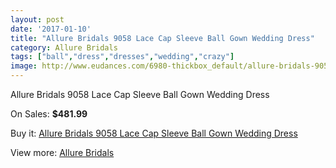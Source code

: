 ```yaml
---
layout: post
date: '2017-01-10'
title: "Allure Bridals 9058 Lace Cap Sleeve Ball Gown Wedding Dress"
category: Allure Bridals
tags: ["ball","dress","dresses","wedding","crazy"]
image: http://www.eudances.com/6980-thickbox_default/allure-bridals-9058-lace-cap-sleeve-ball-gown-wedding-dress.jpg
---
```

Allure Bridals 9058 Lace Cap Sleeve Ball Gown Wedding Dress

On Sales: **$481.99**
<a href="https://www.eudances.com/en/allure-bridals/2550-allure-bridals-9058-lace-cap-sleeve-ball-gown-wedding-dress.html"><amp-img layout="responsive" width="600" height="600" src="//www.eudances.com/6980-thickbox_default/allure-bridals-9058-lace-cap-sleeve-ball-gown-wedding-dress.jpg" alt="Allure Bridals 9058 Lace Cap Sleeve Ball Gown Wedding Dress 0" /></a>
<a href="https://www.eudances.com/en/allure-bridals/2550-allure-bridals-9058-lace-cap-sleeve-ball-gown-wedding-dress.html"><amp-img layout="responsive" width="600" height="600" src="//www.eudances.com/6981-thickbox_default/allure-bridals-9058-lace-cap-sleeve-ball-gown-wedding-dress.jpg" alt="Allure Bridals 9058 Lace Cap Sleeve Ball Gown Wedding Dress 1" /></a>
<a href="https://www.eudances.com/en/allure-bridals/2550-allure-bridals-9058-lace-cap-sleeve-ball-gown-wedding-dress.html"><amp-img layout="responsive" width="600" height="600" src="//www.eudances.com/6982-thickbox_default/allure-bridals-9058-lace-cap-sleeve-ball-gown-wedding-dress.jpg" alt="Allure Bridals 9058 Lace Cap Sleeve Ball Gown Wedding Dress 2" /></a>
<a href="https://www.eudances.com/en/allure-bridals/2550-allure-bridals-9058-lace-cap-sleeve-ball-gown-wedding-dress.html"><amp-img layout="responsive" width="600" height="600" src="//www.eudances.com/6983-thickbox_default/allure-bridals-9058-lace-cap-sleeve-ball-gown-wedding-dress.jpg" alt="Allure Bridals 9058 Lace Cap Sleeve Ball Gown Wedding Dress 3" /></a>

Buy it: [Allure Bridals 9058 Lace Cap Sleeve Ball Gown Wedding Dress](https://www.eudances.com/en/allure-bridals/2550-allure-bridals-9058-lace-cap-sleeve-ball-gown-wedding-dress.html "Allure Bridals 9058 Lace Cap Sleeve Ball Gown Wedding Dress")

View more: [Allure Bridals](https://www.eudances.com/en/2-allure-bridals "Allure Bridals")